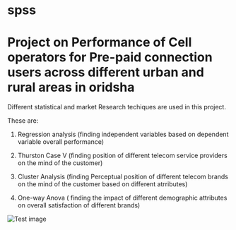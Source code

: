 # spss
# Project on Performance of Cell operators for Pre-paid connection users across different urban and rural areas in oridsha

Different statistical and market Research techiques are used in this project.

These are:
  1. Regression analysis (finding independent variables based on dependent variable overall performance)
  
  2. Thurston Case V (finding position of different telecom service providers on the mind of the customer)
  
  3. Cluster Analysis (finding Perceptual position of different telecom brands on the mind of the customer based on different atrributes)
  
  4. One-way Anova ( finding the impact of different demographic attributes on overall satisfaction of different brands)
  
  
  ![Test image](https://upload.wikimedia.org/wikipedia/commons/thumb/e/ea/SPSS_logo.svg/500px-SPSS_logo.svg.png)
  
